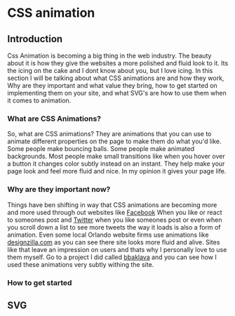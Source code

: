 # CSS animation

## Introduction
Css Animation is becoming a big thing in the web industry. The beauty about it is how they give the websites a more polished and fluid look to it. Its the icing on the cake and I dont know about you, but I love icing. In this section I will be talking about what CSS animations are and how they work, Why are they important and what value they bring, how to get started on implementing them on your site, and what SVG's are how to use them when it comes to animation.

### What are CSS Animations?
So, what are CSS animations? They are animations that you can use to animate different properties on the page to make them do what you'd like. Some people make bouncing balls. Some people make animated backgrounds. Most people make small transitions like when you hover over a button it changes color subtly instead on an instant. They help make your page look and feel more fluid and nice. In my opinion it gives your page life.

### Why are they important now?
Things have ben shifting in way that CSS animations are becoming more and more used through out websites like [Facebook](facebook.com) When you like or react to someones post and [Twitter](twitter.com) when you like someones post or even when you scroll down a list to see more tweets the way it loads is also a form of animation. Even some local Orlando website firms use animations like [designzilla.com](https://www.designzillas.com/) as you can see there site looks more fluid and alive. Sites like that leave an impression on users and thats why I personally love to use them myself. Go to a project I did called [bbaklava](https://bbaklava.firebaseapp.com) and you can see how I used these animations very subtly withing the site.

### How to get started

## SVG
